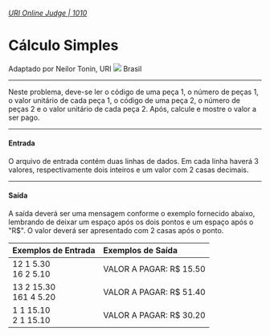 ###### [URI Online Judge | 1010][1]
# Cálculo Simples
Adaptado por Neilor Tonin, URI ![][2] Brasil
***
Neste problema, deve-se ler o código de uma peça 1, o número de peças 1, o valor unitário de cada peça 1, o código de uma peça 2, o número de peças 2 e o valor unitário de cada peça 2. Após, calcule e mostre o valor a ser pago.
***
#### Entrada
O arquivo de entrada contém duas linhas de dados. Em cada linha haverá 3 valores, respectivamente dois inteiros e um valor com 2 casas decimais.
***
#### Saída
A saída deverá ser uma mensagem conforme o exemplo fornecido abaixo, lembrando de deixar um espaço após os dois pontos e um espaço após o "R$". O valor deverá ser apresentado com 2 casas após o ponto.

| Exemplos de Entrada                     | Exemplos de Saída                     |  
| :-                                      | :-                                    |  
| 12 1 5.30 <br> 16 2 5.10                | VALOR A PAGAR: R$ 15.50               | 
| 13 2 15.30 <br> 161 4 5.20              | VALOR A PAGAR: R$ 51.40               | 
| 1 1 15.10 <br> 2 1 15.10                | VALOR A PAGAR: R$ 30.20               | 

[1]: https://www.urionlinejudge.com.br/judge/pt/problems/view/1010
[2]: https://urionlinejudge.r.worldssl.net/gallery/images/flags/br.gif